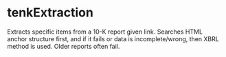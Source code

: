 # tenkExtraction

Extracts specific items from a 10-K report given link. Searches HTML anchor structure first, and if it fails or data is incomplete/wrong, then XBRL method is used. Older reports often fail.
